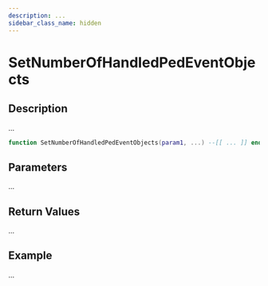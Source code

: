 ```yaml
---
description: ...
sidebar_class_name: hidden
---
```


# SetNumberOfHandledPedEventObjects

## Description

...

```lua
function SetNumberOfHandledPedEventObjects(param1, ...) --[[ ... ]] end
```

## Parameters

...

## Return Values

...

## Example

...

